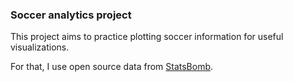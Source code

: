 ### Soccer analytics project

This project aims to practice plotting soccer information for useful visualizations. 

For that, I use open source data from [StatsBomb](https://statsbomb.com/). 
